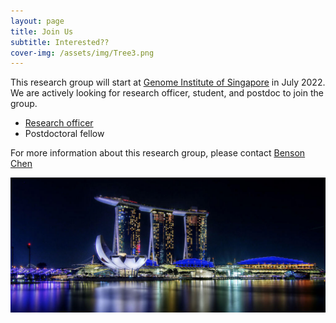 ```yaml
---
layout: page
title: Join Us
subtitle: Interested??
cover-img: /assets/img/Tree3.png
---
```


This research group will start at [Genome Institute of Singapore](https://www.a-star.edu.sg/gis) in July 2022. We are actively looking for research officer, student, and postdoc to join the group.

- [Research officer](https://careers.a-star.edu.sg/JobDetails.aspx?ID=jljc0PepikUCHh1JmCzzMA%3d%3d)
- Postdoctoral fellow

For more information about this research group, please contact [Benson Chen](mailto:benson_chen@gis.a-star.edu.sg)

![Image of bay](/assets/img/marina_bay2.png)
